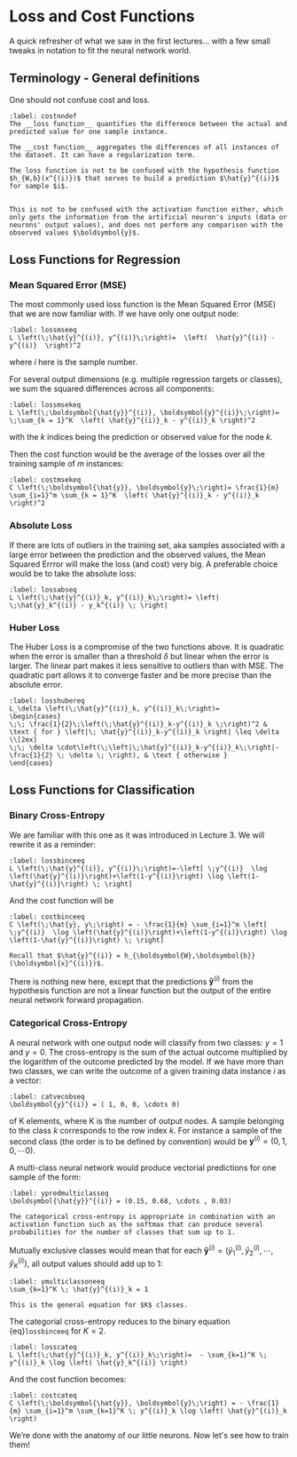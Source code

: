 # Loss and Cost Functions

A quick refresher of what we saw in the first lectures... with a few small tweaks in notation to fit the neural network world.


## Terminology - General definitions
One should not confuse cost and loss. 

````{prf:definition}
:label: costnndef
The __loss function__ quantifies the difference between the actual and predicted value for one sample instance.

The __cost function__ aggregates the differences of all instances of the dataset. It can have a regularization term.
````

```{warning}
The loss function is not to be confused with the hypothesis function $h_{W,b}(x^{(i)})$ that serves to build a prediction $\hat{y}^{(i)}$ for sample $i$.


This is not to be confused with the activation function either, which only gets the information from the artificial neuron's inputs (data or neurons' output values), and does not perform any comparison with the observed values $\boldsymbol{y}$.
```


## Loss Functions for Regression

### Mean Squared Error (MSE)
The most commonly used loss function is the Mean Squared Error (MSE) that we are now familiar with. If we have only one output node:
```{math}
:label: lossmseeq
L \left(\;\hat{y}^{(i)}, y^{(i)}\;\right)=  \left(  \hat{y}^{(i)} - y^{(i)}  \right)^2
```
where $i$ here is the sample number.

For several output dimensions (e.g. multiple regression targets or classes), we sum the squared differences across all components:

```{math}
:label: lossmsekeq
L \left(\;\boldsymbol{\hat{y}}^{(i)}, \boldsymbol{y}^{(i)}\;\right)= \;\sum_{k = 1}^K  \left( \hat{y}^{(i)}_k - y^{(i)}_k \right)^2
```
with the $k$ indices being the prediction or observed value for the node $k$.

Then the cost function would be the average of the losses over all the training sample of $m$ instances:
```{math}
:label: costmsekeq
C \left(\;\boldsymbol{\hat{y}}, \boldsymbol{y}\;\right)= \frac{1}{m} \sum_{i=1}^m \sum_{k = 1}^K  \left( \hat{y}^{(i)}_k - y^{(i)}_k \right)^2
```



### Absolute Loss
If there are lots of outliers in the training set, aka samples associated with a large error between the prediction and the observed values, the Mean Squared Errror will make the loss (and cost) very big. A preferable choice would be to take the absolute loss:
```{math}
:label: lossabseq
L \left(\;\hat{y}^{(i)}_k, y^{(i)}_k\;\right)= \left| \;\hat{y}_k^{(i)} - y_k^{(i)} \; \right|
```

### Huber Loss
The Huber Loss is a compromise of the two functions above. It is quadratic when the error is smaller than a threshold $\delta$ but linear when the error is larger. The linear part makes it less sensitive to outliers than with MSE. The quadratic part allows it to converge faster and be more precise than the absolute error.
```{math}
:label: losshubereq
L_\delta \left(\;\hat{y}^{(i)}_k, y^{(i)}_k\;\right)= 
\begin{cases}
\;\; \frac{1}{2}\;\left(\;\hat{y}^{(i)}_k-y^{(i)}_k \;\right)^2 & \text { for } \left|\; \hat{y}^{(i)}_k-y^{(i)}_k \right| \leq \delta \\[2ex]
\;\; \delta \cdot\left(\;\left|\;\hat{y}^{(i)}_k-y^{(i)}_k\;\right|-\frac{1}{2} \; \delta \; \right), & \text { otherwise }
\end{cases}
```



## Loss Functions for Classification

### Binary Cross-Entropy
We are familiar with this one as it was introduced in Lecture 3. We will rewrite it as a reminder: 

```{math}
:label: lossbinceeq
L \left(\;\hat{y}^{(i)}, y^{(i)}\;\right)=-\left[ \;y^{(i)}  \log \left(\hat{y}^{(i)}\right)+\left(1-y^{(i)}\right) \log \left(1-\hat{y}^{(i)}\right) \; \right]
```
And the cost function will be

```{math}
:label: costbinceeq
C \left(\;\hat{y}, y\;\right) = - \frac{1}{m} \sum_{i=1}^m \left[ \;y^{(i)}  \log \left(\hat{y}^{(i)}\right)+\left(1-y^{(i)}\right) \log \left(1-\hat{y}^{(i)}\right) \; \right] 
```

````{margin}
Recall that $\hat{y}^{(i)} = h_{\boldsymbol{W},\boldsymbol{b}}(\boldsymbol{x}^{(i)})$.
````
There is nothing new here, except that the predictions $\boldsymbol{\hat{y}}^{(i)}$ from the hypothesis function are not a linear function but the output of the entire neural network forward propagation.


### Categorical Cross-Entropy
A neural network with one output node will classify from two classes: $y=1$ and $y=0$. The cross-entropy is the sum of the actual outcome multiplied by the logarithm of the outcome predicted by the model. If we have more than two classes, we can write the outcome of a given training data instance $i$ as a vector:
```{math}
:label: catvecobseq
\boldsymbol{y}^{(i)} = ( 1, 0, 0, \cdots 0)
```
of K elements, where K is the number of output nodes. A sample belonging to the class $k$ corresponds to the row index $k$. For instance a sample of the second class (the order is to be defined by convention) would be $\boldsymbol{y}^{(i)} = (0, 1, 0, \cdots 0 )$. 

A multi-class neural network would produce vectorial predictions for one sample of the form:
```{math}
:label: ypredmulticlasseq
\boldsymbol{\hat{y}}^{(i)} = (0.15, 0.68, \cdots , 0.03)
```
````{margin}
The categorical cross-entropy is appropriate in combination with an activation function such as the softmax that can produce several probabilities for the number of classes that sum up to 1.
````
Mutually exclusive classes would mean that for each $\boldsymbol{\hat{y}}^{(i)} = (\hat{y}^{(i)}_1, \hat{y}^{(i)}_2, \cdots, \hat{y}^{(i)}_K)$, all output values should add up to 1:
```{math}
:label: ymulticlassoneeq
\sum_{k=1}^K \; \hat{y}^{(i)}_k = 1
```
````{margin}
This is the general equation for $K$ classes.
````
The categorial cross-entropy reduces to the binary equation {eq}`lossbinceeq` for $K =2$.
```{math}
:label: losscateq
L \left(\;\hat{y}^{(i)}_k, y^{(i)}_k\;\right)=  - \sum_{k=1}^K \; y^{(i)}_k \log \left( \hat{y}_k^{(i)} \right) 
```

And the cost function becomes:

```{math}
:label: costcateq
C \left(\;\boldsymbol{\hat{y}}, \boldsymbol{y}\;\right) = - \frac{1}{m} \sum_{i=1}^m \sum_{k=1}^K \; y^{(i)}_k \log \left( \hat{y}^{(i)}_k \right) 
```


We’re done with the anatomy of our little neurons. Now let's see how to train them!